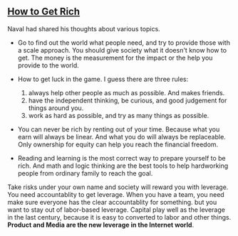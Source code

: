 ## [How to Get Rich](https://nav.al/rich) ##

Naval had shared his thoughts about various topics. 

- Go to find out the world what people need, and try to provide those with a scale approach. You should give society what it doesn't know how to get. The money is the measurement for the impact or the help you provide to the world. 

- How to get luck in the game. I guess there are three rules:
  1) always help other people as much as possible. And makes friends. 
  2) have the independent thinking, be curious, and good judgement for things around you.
  3) work as hard as possible, and try as many things as possible.

- You can never be rich by renting out of your time. Because what you earn will always be linear. And what you do will always be replaceable. Only ownership for equity can help you reach the financial freedom. 

- Reading and learning is the most correct way to prepare yourself to be rich. And math and logic thinking are the best tools to help hardworking people from ordinary family to reach the goal.

Take risks under your own name and society will reward you with leverage. You need accountablity to get leverage. When you have a team, you need make sure everyone has the clear accountablity for something. but you want to stay out of labor-based leverage. Capital play well as the leverage in the last century, because it is easy to converted to labor and other things.  **Product and Media are the new leverage in the Internet world**.

